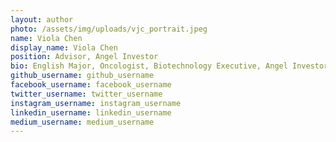 ```yaml
---
layout: author
photo: /assets/img/uploads/vjc_portrait.jpeg
name: Viola Chen
display_name: Viola Chen
position: Advisor, Angel Investor
bio: English Major, Oncologist, Biotechnology Executive, Angel Investor. Likes Biography, Self-Help, and Business.
github_username: github_username
facebook_username: facebook_username
twitter_username: twitter_username
instagram_username: instagram_username
linkedin_username: linkedin_username
medium_username: medium_username
---
```


